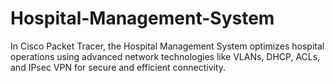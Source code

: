 # Hospital-Management-System
In Cisco Packet Tracer, the Hospital Management System optimizes hospital operations using advanced network technologies like VLANs, DHCP, ACLs, and IPsec VPN for secure and efficient connectivity.
